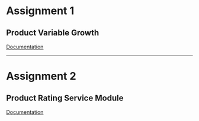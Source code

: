 # Assignment 1
## Product Variable Growth
[Documentation](assignment1.md)

----
# Assignment 2
## Product Rating Service Module

[Documentation](assignment2.md)
